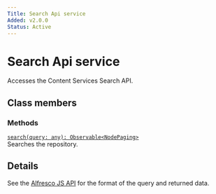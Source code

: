 ```yaml
---
Title: Search Api service
Added: v2.0.0
Status: Active
---
```


# Search Api service

Accesses the Content Services Search API.

## Class members

### Methods

[`search(query: any): Observable<NodePaging>`](../../lib/content-services/document-list/models/document-library.model.ts)<br/>
Searches the repository.

## Details

See the
[Alfresco JS API](https://github.com/Alfresco/alfresco-js-api/blob/master/src/alfresco-search-rest-api/docs/SearchApi.md#search)
for the format of the query and returned data.
